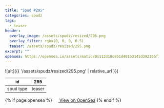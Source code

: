 ```yaml
---
title: "Spud #295"
categories: spudz
tags:
  - teaser
header:
  overlay_image: /assets/spudz/resized/295.png
  overlay_filter: rgba(0, 0, 0, 0.5)
  teaser: /assets/spudz/resized/295.png
excerpt: ""
opensea: https://opensea.io/assets/matic/0x112d18c861d401b3145d39236bf149f01e18beed/295
---
```

![alt]({{ '/assets/spudz/resized/295.png' | relative_url }})

| id | 295 |
|-|-|
| spud type | teaser |

{% if page.opensea %}
<a href="{{page.opensea}}" class="btn btn--info" onclick="window.open(this.href, '_blank'); return false;"><img src="/assets/images/opensea.svg" width="16px"><span>  View on OpenSea</span></a>
{% endif %}
